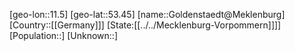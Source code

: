 ﻿---
location: [53.45,11.5]
type: City
tags:
- geo/City


SpocWebEntityId: 30494
isDeleted: false
confidential: public

---
[geo-lon::11.5]
[geo-lat::53.45]
[name::Goldenstaedt@Meklenburg]
[Country::[[Germany]]]
[State:[[../../Mecklenburg-Vorpommern]]]]
[Population::]
[Unknown::]

